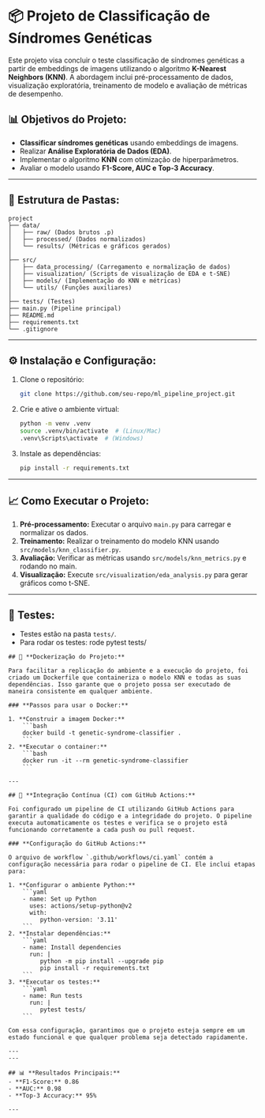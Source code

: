 # 📦 Projeto de Classificação de Síndromes Genéticas

Este projeto visa concluir o teste classificação de síndromes genéticas a partir de embeddings de imagens utilizando o algoritmo **K-Nearest Neighbors (KNN)**. A abordagem inclui pré-processamento de dados, visualização exploratória, treinamento de modelo e avaliação de métricas de desempenho.

## 📊 **Objetivos do Projeto:**
- **Classificar síndromes genéticas** usando embeddings de imagens.  
- Realizar **Análise Exploratória de Dados (EDA)**.  
- Implementar o algoritmo **KNN** com otimização de hiperparâmetros.  
- Avaliar o modelo usando **F1-Score, AUC e Top-3 Accuracy**.  

---

## 📁 **Estrutura de Pastas:**

```plaintext
project
├── data/
│   ├── raw/ (Dados brutos .p)
│   ├── processed/ (Dados normalizados)
│   └── results/ (Métricas e gráficos gerados)
│
├── src/
│   ├── data_processing/ (Carregamento e normalização de dados)
│   ├── visualization/ (Scripts de visualização de EDA e t-SNE)
│   ├── models/ (Implementação do KNN e métricas)
│   └── utils/ (Funções auxiliares)
│
├── tests/ (Testes)
├── main.py (Pipeline principal)
├── README.md
├── requirements.txt
└── .gitignore
```

---

## ⚙️ **Instalação e Configuração:**

1. Clone o repositório:
   ```bash
   git clone https://github.com/seu-repo/ml_pipeline_project.git
   ```
2. Crie e ative o ambiente virtual:
   ```bash
   python -m venv .venv
   source .venv/bin/activate  # (Linux/Mac)
   .venv\Scripts\activate  # (Windows)
   ```
3. Instale as dependências:
   ```bash
   pip install -r requirements.txt
   ```

---

## 📈 **Como Executar o Projeto:**
1. **Pré-processamento:** Executar o arquivo `main.py` para carregar e normalizar os dados.
2. **Treinamento:** Realizar o treinamento do modelo KNN usando `src/models/knn_classifier.py`.
3. **Avaliação:** Verificar as métricas usando `src/models/knn_metrics.py` e rodando no main.
4. **Visualização:** Execute `src/visualization/eda_analysis.py` para gerar gráficos como t-SNE.

---

## 🧪 **Testes:**
- Testes estão na pasta `tests/`.  
- Para rodar os testes:  rode pytest tests/  
```
## 🐳 **Dockerização do Projeto:**

Para facilitar a replicação do ambiente e a execução do projeto, foi criado um Dockerfile que containeriza o modelo KNN e todas as suas dependências. Isso garante que o projeto possa ser executado de maneira consistente em qualquer ambiente.

### **Passos para usar o Docker:**

1. **Construir a imagem Docker:**
    ```bash
    docker build -t genetic-syndrome-classifier .
    ```
2. **Executar o container:**
    ```bash
    docker run -it --rm genetic-syndrome-classifier
    ```

---

## 🚀 **Integração Contínua (CI) com GitHub Actions:**

Foi configurado um pipeline de CI utilizando GitHub Actions para garantir a qualidade do código e a integridade do projeto. O pipeline executa automaticamente os testes e verifica se o projeto está funcionando corretamente a cada push ou pull request.

### **Configuração do GitHub Actions:**

O arquivo de workflow `.github/workflows/ci.yaml` contém a configuração necessária para rodar o pipeline de CI. Ele inclui etapas para:

1. **Configurar o ambiente Python:**
    ```yaml
    - name: Set up Python
      uses: actions/setup-python@v2
      with:
         python-version: '3.11'
    ```
2. **Instalar dependências:**
    ```yaml
    - name: Install dependencies
      run: |
         python -m pip install --upgrade pip
         pip install -r requirements.txt
    ```
3. **Executar os testes:**
    ```yaml
    - name: Run tests
      run: |
         pytest tests/
    ```

Com essa configuração, garantimos que o projeto esteja sempre em um estado funcional e que qualquer problema seja detectado rapidamente.

---
---

## 📊 **Resultados Principais:**
- **F1-Score:** 0.86
- **AUC:** 0.98
- **Top-3 Accuracy:** 95%

---

